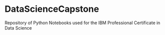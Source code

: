 # DataScienceCapstone
Repository of Python Notebooks used for the IBM Professional Certificate in Data Science
